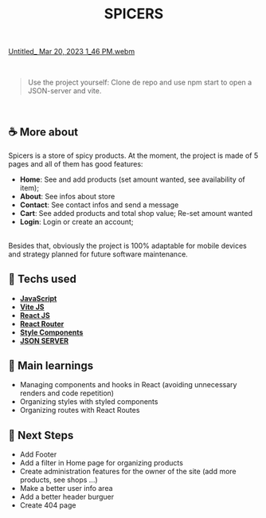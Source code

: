 <h1 align=center> SPICERS </h1>

<br>

[Untitled_ Mar 20, 2023 1_46 PM.webm](https://user-images.githubusercontent.com/107323497/226411587-a1149d70-9c11-4ba8-82ac-9a389715219c.webm)

<br>

> Use the project yourself: Clone de repo and use npm start to open a JSON-server and vite.

<br>

## ☕ More about 
Spicers is a store of spicy products. At the moment, the project is made of 5 pages and all of them has good features:
  * **Home**: See and add products (set amount wanted, see availability of item); 
  * **About**: See infos about store
  * **Contact**: See contact infos and send a message
  * **Cart**: See added products and total shop value; Re-set amount wanted 
  * **Login**: Login or create an account;
<br>
Besides that, obviously the project is 100% adaptable for mobile devices and strategy planned for future software maintenance. 


## 🚀 Techs used 
* **[ JavaScript ](https://developer.mozilla.org/en-US/docs/Web/JavaScript)**
* **[ Vite JS ](https://vitejs.dev/)**
* **[ React JS ](https://reactjs.org/docs/getting-started.html)**
* **[ React Router ](https://reactrouter.com/en/main/components/route)**
* **[ Style Components ](https://styled-components.com/)**
* **[ JSON SERVER ](https://www.npmjs.com/package/json-server)**


## 📝 Main learnings
* Managing components and hooks in React (avoiding unnecessary renders and code repetition)
* Organizing styles with styled components
* Organizing routes with React Routes

## 🧱 Next Steps
* Add Footer 
* Add a filter in Home page for organizing products
* Create administration features for the owner of the site (add more products, see shops ...)
* Make a better user info area
* Add a better header burguer 
* Create 404 page 


